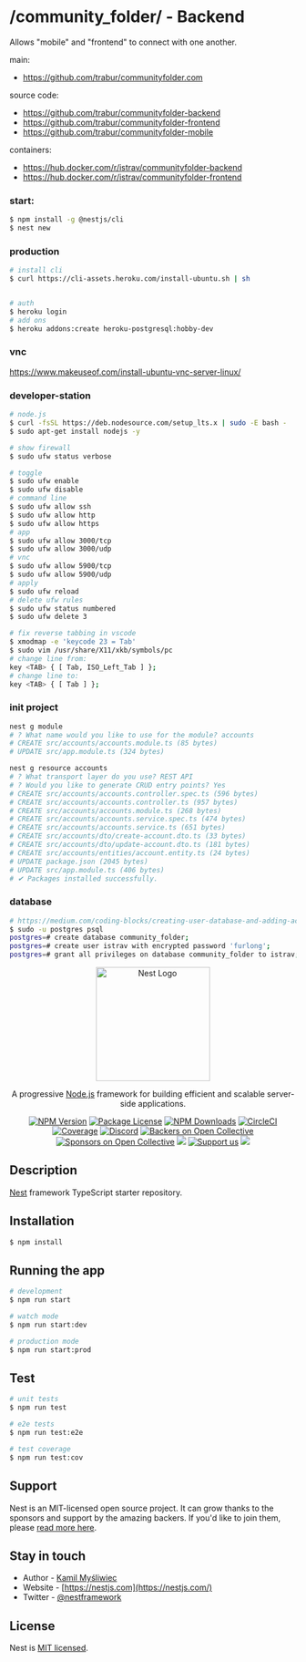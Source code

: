 /community_folder/ - Backend
========

Allows "mobile" and "frontend" to connect with one another.

main:
- https://github.com/trabur/communityfolder.com

source code:
- https://github.com/trabur/communityfolder-backend
- https://github.com/trabur/communityfolder-frontend
- https://github.com/trabur/communityfolder-mobile

containers:
- https://hub.docker.com/r/istrav/communityfolder-backend
- https://hub.docker.com/r/istrav/communityfolder-frontend

### start:
```bash
$ npm install -g @nestjs/cli
$ nest new
```

### production
```bash
# install cli
$ curl https://cli-assets.heroku.com/install-ubuntu.sh | sh


# auth
$ heroku login
# add ons
$ heroku addons:create heroku-postgresql:hobby-dev

```

### vnc
https://www.makeuseof.com/install-ubuntu-vnc-server-linux/

### developer-station
```bash
# node.js
$ curl -fsSL https://deb.nodesource.com/setup_lts.x | sudo -E bash -
$ sudo apt-get install nodejs -y

# show firewall
$ sudo ufw status verbose

# toggle
$ sudo ufw enable
$ sudo ufw disable
# command line
$ sudo ufw allow ssh
$ sudo ufw allow http
$ sudo ufw allow https
# app
$ sudo ufw allow 3000/tcp
$ sudo ufw allow 3000/udp
# vnc
$ sudo ufw allow 5900/tcp
$ sudo ufw allow 5900/udp
# apply
$ sudo ufw reload
# delete ufw rules
$ sudo ufw status numbered
$ sudo ufw delete 3

# fix reverse tabbing in vscode
$ xmodmap -e 'keycode 23 = Tab'
$ sudo vim /usr/share/X11/xkb/symbols/pc
# change line from:
key <TAB> { [ Tab, ISO_Left_Tab ] };
# change line to:
key <TAB> { [ Tab ] };
```

### init project
```bash
nest g module
# ? What name would you like to use for the module? accounts
# CREATE src/accounts/accounts.module.ts (85 bytes)
# UPDATE src/app.module.ts (324 bytes)

nest g resource accounts
# ? What transport layer do you use? REST API
# ? Would you like to generate CRUD entry points? Yes
# CREATE src/accounts/accounts.controller.spec.ts (596 bytes)
# CREATE src/accounts/accounts.controller.ts (957 bytes)
# CREATE src/accounts/accounts.module.ts (268 bytes)
# CREATE src/accounts/accounts.service.spec.ts (474 bytes)
# CREATE src/accounts/accounts.service.ts (651 bytes)
# CREATE src/accounts/dto/create-account.dto.ts (33 bytes)
# CREATE src/accounts/dto/update-account.dto.ts (181 bytes)
# CREATE src/accounts/entities/account.entity.ts (24 bytes)
# UPDATE package.json (2045 bytes)
# UPDATE src/app.module.ts (406 bytes)
# ✔ Packages installed successfully.
```

### database
```bash
# https://medium.com/coding-blocks/creating-user-database-and-adding-access-on-postgresql-8bfcd2f4a91e
$ sudo -u postgres psql
postgres=# create database community_folder;
postgres=# create user istrav with encrypted password 'furlong';
postgres=# grant all privileges on database community_folder to istrav;
```

<p align="center">
  <a href="http://nestjs.com/" target="blank"><img src="https://nestjs.com/img/logo-small.svg" width="200" alt="Nest Logo" /></a>
</p>

[circleci-image]: https://img.shields.io/circleci/build/github/nestjs/nest/master?token=abc123def456
[circleci-url]: https://circleci.com/gh/nestjs/nest

  <p align="center">A progressive <a href="http://nodejs.org" target="_blank">Node.js</a> framework for building efficient and scalable server-side applications.</p>
    <p align="center">
<a href="https://www.npmjs.com/~nestjscore" target="_blank"><img src="https://img.shields.io/npm/v/@nestjs/core.svg" alt="NPM Version" /></a>
<a href="https://www.npmjs.com/~nestjscore" target="_blank"><img src="https://img.shields.io/npm/l/@nestjs/core.svg" alt="Package License" /></a>
<a href="https://www.npmjs.com/~nestjscore" target="_blank"><img src="https://img.shields.io/npm/dm/@nestjs/common.svg" alt="NPM Downloads" /></a>
<a href="https://circleci.com/gh/nestjs/nest" target="_blank"><img src="https://img.shields.io/circleci/build/github/nestjs/nest/master" alt="CircleCI" /></a>
<a href="https://coveralls.io/github/nestjs/nest?branch=master" target="_blank"><img src="https://coveralls.io/repos/github/nestjs/nest/badge.svg?branch=master#9" alt="Coverage" /></a>
<a href="https://discord.gg/G7Qnnhy" target="_blank"><img src="https://img.shields.io/badge/discord-online-brightgreen.svg" alt="Discord"/></a>
<a href="https://opencollective.com/nest#backer" target="_blank"><img src="https://opencollective.com/nest/backers/badge.svg" alt="Backers on Open Collective" /></a>
<a href="https://opencollective.com/nest#sponsor" target="_blank"><img src="https://opencollective.com/nest/sponsors/badge.svg" alt="Sponsors on Open Collective" /></a>
  <a href="https://paypal.me/kamilmysliwiec" target="_blank"><img src="https://img.shields.io/badge/Donate-PayPal-ff3f59.svg"/></a>
    <a href="https://opencollective.com/nest#sponsor"  target="_blank"><img src="https://img.shields.io/badge/Support%20us-Open%20Collective-41B883.svg" alt="Support us"></a>
  <a href="https://twitter.com/nestframework" target="_blank"><img src="https://img.shields.io/twitter/follow/nestframework.svg?style=social&label=Follow"></a>
</p>
  <!--[![Backers on Open Collective](https://opencollective.com/nest/backers/badge.svg)](https://opencollective.com/nest#backer)
  [![Sponsors on Open Collective](https://opencollective.com/nest/sponsors/badge.svg)](https://opencollective.com/nest#sponsor)-->

## Description

[Nest](https://github.com/nestjs/nest) framework TypeScript starter repository.

## Installation

```bash
$ npm install
```

## Running the app

```bash
# development
$ npm run start

# watch mode
$ npm run start:dev

# production mode
$ npm run start:prod
```

## Test

```bash
# unit tests
$ npm run test

# e2e tests
$ npm run test:e2e

# test coverage
$ npm run test:cov
```

## Support

Nest is an MIT-licensed open source project. It can grow thanks to the sponsors and support by the amazing backers. If you'd like to join them, please [read more here](https://docs.nestjs.com/support).

## Stay in touch

- Author - [Kamil Myśliwiec](https://kamilmysliwiec.com)
- Website - [https://nestjs.com](https://nestjs.com/)
- Twitter - [@nestframework](https://twitter.com/nestframework)

## License

Nest is [MIT licensed](LICENSE).
